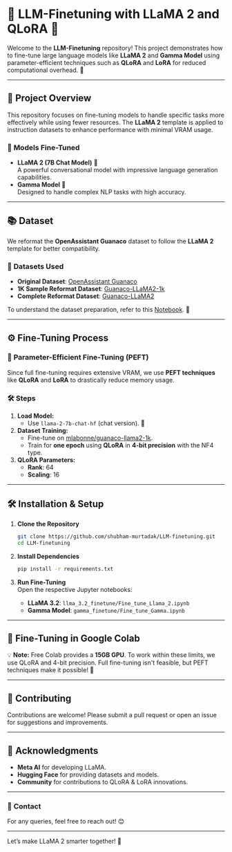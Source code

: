 # 🌟 **LLM-Finetuning with LLaMA 2 and QLoRA** 🌟

Welcome to the **LLM-Finetuning** repository! This project demonstrates how to fine-tune large language models like **LLaMA 2** and **Gamma Model** using parameter-efficient techniques such as **QLoRA** and **LoRA** for reduced computational overhead. 🚀

---

## 📝 **Project Overview**  
This repository focuses on fine-tuning models to handle specific tasks more effectively while using fewer resources. The **LLaMA 2** template is applied to instruction datasets to enhance performance with minimal VRAM usage.

### 🧠 **Models Fine-Tuned**  
- **LLaMA 2 (7B Chat Model)** 🤖  
  A powerful conversational model with impressive language generation capabilities.  
- **Gamma Model** 🌟  
  Designed to handle complex NLP tasks with high accuracy.  

---

## 📚 **Dataset**  

We reformat the **OpenAssistant Guanaco** dataset to follow the **LLaMA 2** template for better compatibility.

### 🔗 **Datasets Used**  
- **Original Dataset**: [OpenAssistant Guanaco](https://huggingface.co/datasets/timdettmers/openassistant-guanaco)  
- **1K Sample Reformat Dataset**: [Guanaco-LLaMA2-1k](https://huggingface.co/datasets/mlabonne/guanaco-llama2-1k)  
- **Complete Reformat Dataset**: [Guanaco-LLaMA2](https://huggingface.co/datasets/mlabonne/guanaco-llama2)  

To understand the dataset preparation, refer to this [Notebook](https://colab.research.google.com/drive/1Ad7a9zMmkxuXTOh1Z7-rNSICA4dybpM2?usp=sharing). 📓

---

## ⚙️ **Fine-Tuning Process**

### 🔧 **Parameter-Efficient Fine-Tuning (PEFT)**  
Since full fine-tuning requires extensive VRAM, we use **PEFT techniques** like **QLoRA** and **LoRA** to drastically reduce memory usage.

### 🛠️ **Steps**  
1. **Load Model:**  
   - Use `llama-2-7b-chat-hf` (chat version). 🦙  
2. **Dataset Training:**  
   - Fine-tune on [mlabonne/guanaco-llama2-1k](https://huggingface.co/datasets/mlabonne/guanaco-llama2-1k).  
   - Train for **one epoch** using **QLoRA** in **4-bit precision** with the NF4 type.  
3. **QLoRA Parameters:**  
   - **Rank**: 64  
   - **Scaling**: 16  

---

## 🛠️ **Installation & Setup**

1. **Clone the Repository**  
   ```bash
   git clone https://github.com/shubham-murtadak/LLM-finetuning.git
   cd LLM-finetuning
   ```

2. **Install Dependencies**  
   ```bash
   pip install -r requirements.txt
   ```

3. **Run Fine-Tuning**  
   Open the respective Jupyter notebooks:
   - **LLaMA 3.2**: `llma_3.2_finetune/Fine_tune_Llama_2.ipynb`  
   - **Gamma Model**: `gamma_finetune/Fine_tune_Gamma.ipynb`  

---

## 🚀 **Fine-Tuning in Google Colab**  
💡 **Note:** Free Colab provides a **15GB GPU**. To work within these limits, we use QLoRA and 4-bit precision. Full fine-tuning isn't feasible, but PEFT techniques make it possible! 🎯  

---

## 🤝 **Contributing**  
Contributions are welcome! Please submit a pull request or open an issue for suggestions and improvements.

---

## 💬 **Acknowledgments**  
- **Meta AI** for developing LLaMA.  
- **Hugging Face** for providing datasets and models.  
- **Community** for contributions to QLoRA & LoRA innovations.  

---

### 📧 **Contact**  
For any queries, feel free to reach out! 😊

--- 

Let’s make LLaMA 2 smarter together! 🦙
